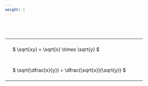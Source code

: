 ```yaml
---
weight: 1
---
```


#  
<br>
<style type="text/css">
#T_caef2 th.col_heading {
  text-align: left;
  font-size: 1em;
}
#T_caef2 td {
  text-align: left;
  font-size: 1em;
  padding: 1.5em;
}
#T_caef2_row0_col0, #T_caef2_row1_col0 {
  width: 400px;
  white-space: pre-wrap;
}
</style>
<table id="T_caef2">
  <thead>
  </thead>
  <tbody>
    <tr>
      <td id="T_caef2_row0_col0" class="data row0 col0" >$ \sqrt{xy} = \sqrt{x} \times \sqrt{y} $</td>
    </tr>
    <tr>
      <td id="T_caef2_row1_col0" class="data row1 col0" >$ \sqrt{\dfrac{x}{y}} = \dfrac{\sqrt{x}}{\sqrt{y}} $</td>
    </tr>
  </tbody>
</table>
